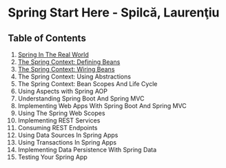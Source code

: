 # Spring Start Here - Spilcă, Laurenţiu

## Table of Contents
1. [Spring In The Real World](notes/chapter-1.md)
2. [The Spring Context: Defining Beans](notes/chapter-2.md)
3. [The Spring Context: Wiring Beans](notes/chapter-3.md)
4. The Spring Context: Using Abstractions
5. The Spring Context: Bean Scopes And Life Cycle
6. Using Aspects with Spring AOP
7. Understanding Spring Boot And Spring MVC
8. Implementing Web Apps With Spring Boot And Spring MVC
9. Using The Spring Web Scopes
10. Implementing REST Services
11. Consuming REST Endpoints
12. Using Data Sources In Spring Apps
13. Using Transactions In Spring Apps
14. Implementing Data Persistence With Spring Data
15. Testing Your Spring App
